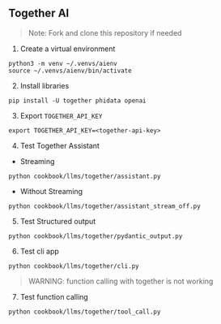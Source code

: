 ## Together AI

> Note: Fork and clone this repository if needed

1. Create a virtual environment

```shell
python3 -m venv ~/.venvs/aienv
source ~/.venvs/aienv/bin/activate
```

2. Install libraries

```shell
pip install -U together phidata openai
```

3. Export `TOGETHER_API_KEY`

```text
export TOGETHER_API_KEY=<together-api-key>
```

4. Test Together Assistant

- Streaming

```shell
python cookbook/llms/together/assistant.py
```

- Without Streaming

```shell
python cookbook/llms/together/assistant_stream_off.py
```

5. Test Structured output

```shell
python cookbook/llms/together/pydantic_output.py
```

6. Test cli app

```shell
python cookbook/llms/together/cli.py
```

> WARNING: function calling with together is not working

7. Test function calling

```shell
python cookbook/llms/together/tool_call.py
```
